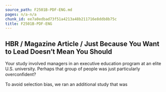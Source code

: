 ```yaml
---
source_path: F2501B-PDF-ENG.md
pages: n/a-n/a
chunk_id: ee7a0edbad73f51a4213a48b211716e8ddb8b75c
title: F2501B-PDF-ENG
---
```

## HBR / Magazine Article / Just Because You Want to Lead Doesn’t Mean You Should

Your study involved managers in an executive education program at an elite U.S. university. Perhaps that group of people was just particularly overconﬁdent?

To avoid selection bias, we ran an additional study that was
